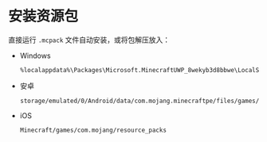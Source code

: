 # 安装资源包

<primary-label ref="manual"/>

<secondary-label ref="wip"/>

<secondary-label ref="be"/>
<secondary-label ref="shader"/>
<secondary-label ref="resource"/>

<tldr>

直接运行 `.mcpack` 文件自动安装，或将包解压放入：

- Windows
    ```
    %localappdata%\Packages\Microsoft.MinecraftUWP_8wekyb3d8bbwe\LocalState\games\com.mojang\resource_packs
    ```
- 安卓
    ```
    storage/emulated/0/Android/data/com.mojang.minecraftpe/files/games/com.mojang/resource_packs
    ```
- iOS
    ```
    Minecraft/games/com.mojang/resource_packs
    ```

</tldr>
